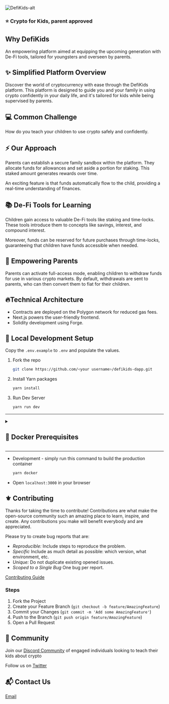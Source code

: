 ![DefiKids-alt](https://github.com/defikids/defikids-dapp/assets/66887028/e7038138-8f8b-4d38-acc5-1caf6446a441)

### ⭐️ Crypto for Kids, parent approved

## Why DefiKids

An empowering platform aimed at equipping the upcoming generation with De-Fi tools, tailored for youngsters and overseen by parents.

## ✨ Simplified Platform Overview

Discover the world of cryptocurrency with ease through the DefiKids platform. This platform is designed to guide you and your family in using crypto confidently in your daily life, and it's tailored for kids while being supervised by parents.

## 💻 Common Challenge

How do you teach your children to use crypto safely and confidently.

## ⚡ Our Approach

Parents can establish a secure family sandbox within the platform. They allocate funds for allowances and set aside a portion for staking. This staked amount generates rewards over time.

An exciting feature is that funds automatically flow to the child, providing a real-time understanding of finances.

## 📚 De-Fi Tools for Learning

Children gain access to valuable De-Fi tools like staking and time-locks. These tools introduce them to concepts like savings, interest, and compound interest.

Moreover, funds can be reserved for future purchases through time-locks, guaranteeing that children have funds accessible when needed.

## 💌 Empowering Parents

Parents can activate full-access mode, enabling children to withdraw funds for use in various crypto markets. By default, withdrawals are sent to parents, who can then convert them to fiat for their children.

## 🔥Technical Architecture

- Contracts are deployed on the Polygon network for reduced gas fees.
- Next.js powers the user-friendly frontend.
- Solidity development using Forge.


## 🚀 Local Development Setup

Copy the `.env.example` to `.env` and populate the values.

1. Fork the repo
   ```sh
   git clone https://github.com/<your username>/defikids-dapp.git
   ```
2. Install Yarn packages
   ```sh
   yarn install
   ```
3. Run Dev Server
   ```sh
   yarn run dev
   ```
<hr />

<details>
<summary align="left"><h2>🐳 Docker Prerequisites</h2></summary>

Install [Docker Desktop](https://docs.docker.com/get-docker/) for Mac, Windows, or Linux. Docker Desktop includes Docker Compose as part of the installation.
   
- To see containers running `docker ps`
   
- To stop a container `docker stop your-container-id`
- To stop all containers `docker stop $(docker ps -aq)`

- To remove a container `docker rm your-container-kd`
- To remove all containers `docker rm $(docker ps -aq)`
</details>

<hr />

- Development - simply run this command to build the production container

   ```sh
   yarn docker
   ```

- Open `localhost:3000` in your browser

<!-- CONTRIBUTING -->

## ⚜️ Contributing

Thanks for taking the time to contribute! Contributions are what make the open-source community such an amazing place to learn, inspire, and create. Any contributions you make will benefit everybody and are appreciated.

Please try to create bug reports that are:

- <i>Reproducible:</i> Include steps to reproduce the problem.
- <i>Specific</i> Include as much detail as possible: which version, what environment, etc.
- <i>Unique:</i> Do not duplicate existing opened issues.
- <i>Scoped to a Single Bug</i> One bug per report.

[Contributing Guide](https://github.com/defikids/.github/blob/main/profile/CONTRIBUTING.md)

### Steps

1. Fork the Project
2. Create your Feature Branch (`git checkout -b feature/AmazingFeature`)
3. Commit your Changes (`git commit -m 'Add some AmazingFeature'`)
4. Push to the Branch (`git push origin feature/AmazingFeature`)
5. Open a Pull Request

## 💪 Community

Join our [Discord Community](https://discord.gg/bDGMYNa8Ng) of engaged individuals looking to teach their kids about crypto

Follow us on [Twitter](https://twitter.com/defikids_)

## 📬 Contact Us

[Email](https://defikidsproject@gmail.com)
